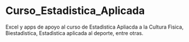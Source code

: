 # Curso_Estadistica_Aplicada
Excel y apps de apoyo al curso de Estadìstica Apliacda a la Cultura Fìsica, Biestadìstica, Estadìstica aplicada al deporte, entre otras.

